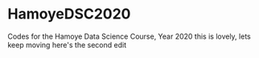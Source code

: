 # HamoyeDSC2020
Codes for the Hamoye Data Science Course, Year 2020
this is lovely, lets keep moving
here's the second edit
